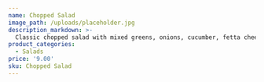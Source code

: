 ```yaml
---
name: Chopped Salad
image_path: /uploads/placeholder.jpg
description_markdown: >-
  Classic chopped salad with mixed greens, onions, cucumber, fetta cheese, garbanzo beans, olives, and bruschetta and oregano vinaigrette.
product_categories:
  - Salads
price: '9.00'
sku: Chopped Salad
---
```

